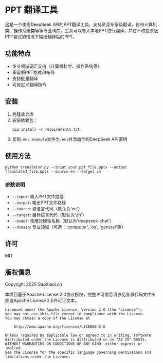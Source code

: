 # PPT 翻译工具

这是一个使用DeepSeek API的PPT翻译工具，支持资深专家级翻译，自带计算机类、操作系统类等等专业词库。工具可以导入本地PPT进行翻译，并在不改变原版PPT格式的情况下输出翻译后的PPT。

## 功能特点

- 专业领域词汇支持（计算机科学、操作系统等）
- 保留原PPT格式和布局
- 支持批量翻译
- 可自定义翻译指令

## 安装

1. 克隆此仓库
2. 安装依赖包：
   ```
   pip install -r requirements.txt
   ```
3. 复制`.env.example`文件为`.env`并添加你的DeepSeek API密钥

## 使用方法

```
python translator.py --input your_ppt_file.pptx --output translated_file.pptx --source en --target zh
```

### 参数说明

- `--input`: 输入PPT文件路径
- `--output`: 输出PPT文件路径
- `--source`: 源语言代码（默认为'en'）
- `--target`: 目标语言代码（默认为'zh'）
- `--model`: 使用的模型名称（默认为'deepseek-chat'）
- `--domain`: 专业领域（可选：'computer', 'os', 'general'等）

## 许可

MIT 

## 版权信息

Copyright 2025 GaoXiaoLon

本项目基于Apache License 2.0协议授权，完整许可信息请参见各源代码文件头部或Apache License 2.0许可证文本。

```
Licensed under the Apache License, Version 2.0 (the "License");
you may not use this file except in compliance with the License.
You may obtain a copy of the License at

    http://www.apache.org/licenses/LICENSE-2.0

Unless required by applicable law or agreed to in writing, software
distributed under the License is distributed on an "AS IS" BASIS,
WITHOUT WARRANTIES OR CONDITIONS OF ANY KIND, either express or implied.
See the License for the specific language governing permissions and
limitations under the License. 
